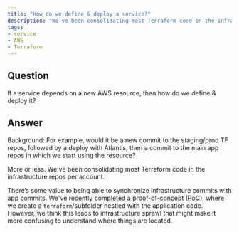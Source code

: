 ```yaml
---
title: "How do we define & deploy a service?"
description: "We've been consolidating most Terraform code in the infrastructure repos per account."
tags:
- service
- AWS
- Terraform
---
```


## Question

If a service depends on a new AWS resource, then how do we define & deploy it?

## Answer

Background: For example, would it be a new commit to the staging/prod TF repos, followed by a deploy with Atlantis, then a commit to the main app repos in which we start using the resource?

More or less. We've been consolidating most Terraform code in the infrastructure repos per account.

There’s some value to being able to synchronize infrastructure commits with app commits.
We've recently completed a proof-of-concept (PoC), where we create a `terraform`/subfolder nestled with the application code. However, we think this leads to infrastructure sprawl that might make it more confusing to understand where things are located.
